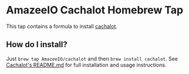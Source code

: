 # AmazeeIO Cachalot Homebrew Tap

This tap contains a formula to install [cachalot](https://github.com/AmazeeIO/cachalot).

## How do I install?

Just `brew tap AmazeeIO/cachalot` and then `brew install cachalot`. See [Cachalot's README.md](https://github.com/AmazeeIO/cachalot/blob/master/README.md) for full installation and usage instructions.
